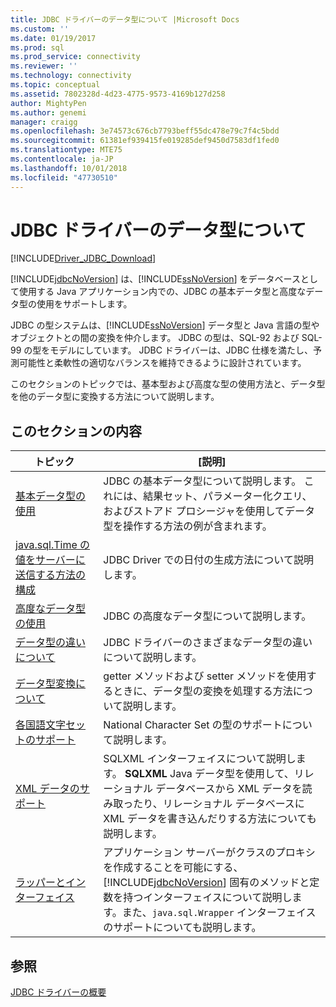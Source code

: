 ```yaml
---
title: JDBC ドライバーのデータ型について |Microsoft Docs
ms.custom: ''
ms.date: 01/19/2017
ms.prod: sql
ms.prod_service: connectivity
ms.reviewer: ''
ms.technology: connectivity
ms.topic: conceptual
ms.assetid: 7802328d-4d23-4775-9573-4169b127d258
author: MightyPen
ms.author: genemi
manager: craigg
ms.openlocfilehash: 3e74573c676cb7793beff55dc478e79c7f4c5bdd
ms.sourcegitcommit: 61381ef939415fe019285def9450d7583df1fed0
ms.translationtype: MTE75
ms.contentlocale: ja-JP
ms.lasthandoff: 10/01/2018
ms.locfileid: "47730510"
---
```

# <a name="understanding-the-jdbc-driver-data-types"></a>JDBC ドライバーのデータ型について

[!INCLUDE[Driver_JDBC_Download](../../includes/driver_jdbc_download.md)]

[!INCLUDE[jdbcNoVersion](../../includes/jdbcnoversion_md.md)] は、[!INCLUDE[ssNoVersion](../../includes/ssnoversion-md.md)] をデータベースとして使用する Java アプリケーション内での、JDBC の基本データ型と高度なデータ型の使用をサポートします。  
  
JDBC の型システムは、[!INCLUDE[ssNoVersion](../../includes/ssnoversion-md.md)] データ型と Java 言語の型やオブジェクトとの間の変換を仲介します。 JDBC の型は、SQL-92 および SQL-99 の型をモデルにしています。 JDBC ドライバーは、JDBC 仕様を満たし、予測可能性と柔軟性の適切なバランスを維持できるように設計されています。  
  
このセクションのトピックでは、基本型および高度な型の使用方法と、データ型を他のデータ型に変換する方法について説明します。  
  
## <a name="in-this-section"></a>このセクションの内容  
  
| トピック                                                                                                                                            | [説明]                                                                                                                                                                                                                                                          |
| ------------------------------------------------------------------------------------------------------------------------------------------------ | -------------------------------------------------------------------------------------------------------------------------------------------------------------------------------------------------------------------------------------------------------------------- |
| [基本データ型の使用](../../connect/jdbc/using-basic-data-types.md)                                                                           | JDBC の基本データ型について説明します。 これには、結果セット、パラメーター化クエリ、およびストアド プロシージャを使用してデータ型を操作する方法の例が含まれます。                                                                                                        |
| [java.sql.Time の値をサーバーに送信する方法の構成](../../connect/jdbc/configuring-how-java-sql-time-values-are-sent-to-the-server.md) | JDBC Driver での日付の生成方法について説明します。                                                                                                                                                                                                                       |
| [高度なデータ型の使用](../../connect/jdbc/using-advanced-data-types.md)                                                                     | JDBC の高度なデータ型について説明します。                                                                                                                                                                                                                              |
| [データ型の違いについて](../../connect/jdbc/understanding-data-type-differences.md)                                                 | JDBC ドライバーのさまざまなデータ型の違いについて説明します。                                                                                                                                                                                                    |
| [データ型変換について](../../connect/jdbc/understanding-data-type-conversions.md)                                                 | getter メソッドおよび setter メソッドを使用するときに、データ型の変換を処理する方法について説明します。                                                                                                                                                                                  |
| [各国語文字セットのサポート](../../connect/jdbc/national-character-set-support.md)                                                           | National Character Set の型のサポートについて説明します。                                                                                                                                                                                                          |
| [XML データのサポート](../../connect/jdbc/supporting-xml-data.md)                                                                                 | SQLXML インターフェイスについて説明します。 **SQLXML** Java データ型を使用して、リレーショナル データベースから XML データを読み取ったり、リレーショナル データベースに XML データを書き込んだりする方法についても説明します。                                                                                                             |
| [ラッパーとインターフェイス](../../connect/jdbc/wrappers-and-interfaces.md)                                                                         | アプリケーション サーバーがクラスのプロキシを作成することを可能にする、[!INCLUDE[jdbcNoVersion](../../includes/jdbcnoversion_md.md)] 固有のメソッドと定数を持つインターフェイスについて説明します。また、`java.sql.Wrapper` インターフェイスのサポートについても説明します。 |
  
## <a name="see-also"></a>参照

[JDBC ドライバーの概要](../../connect/jdbc/overview-of-the-jdbc-driver.md)  
